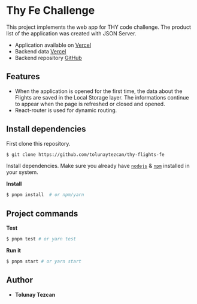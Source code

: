 # Thy Fe Challenge

This project implements the web app for THY code challenge. The product list of the application was created with JSON Server.

-   Application available on [Vercel](https://thy-flights-fe-tolunaytezcans-projects.vercel.app/)
-   Backend data [Vercel](https://thy-flights-api-tolunaytezcans-projects.vercel.app/flights)
-   Backend repository [GitHub](https://github.com/tolunaytezcan/thy-flights-api)

## Features
-   When the application is opened for the first time, the data about the Flights are saved in the Local Storage layer. The informations continue to appear when the page is refreshed or closed and opened.
-   React-router is used for dynamic routing.

## Install dependencies

First clone this repository.

```bash
$ git clone https://github.com/tolunaytezcan/thy-flights-fe
```

Install dependencies. Make sure you already have [`nodejs`](https://nodejs.org/en/) & [`npm`](https://www.npmjs.com/) installed in your system.

**Install**

```zsh
$ pnpm install  # or npm/yarn
```

## Project commands

**Test**

```zsh
$ pnpm test # or yarn test
```

**Run it**

```zsh
$ pnpm start # or yarn start
```

## Author

-   **Tolunay Tezcan**
